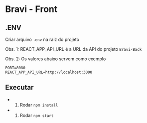 # Bravi - Front

## .ENV
Criar arquivo `.env` na raiz do projeto

Obs. 1: REACT_APP_API_URL é a URL da API do projeto `Bravi-Back`

Obs. 2: Os valores abaixo servem como exemplo
```
PORT=8080
REACT_APP_API_URL=http://localhost:3000
```

## Executar
- 1) Rodar `npm install`
- 1) Rodar `npm start`
